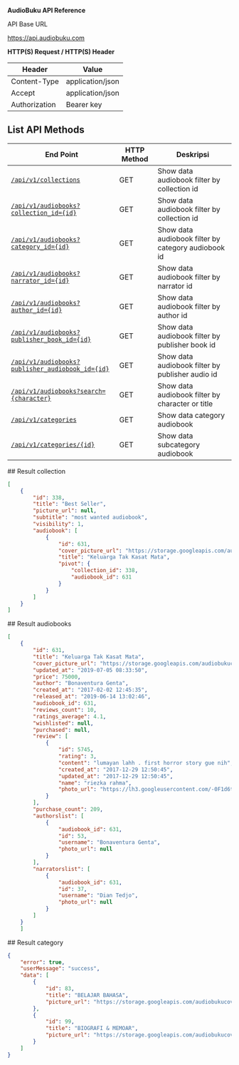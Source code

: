 __AudioBuku API Reference__

API Base URL

https://api.audiobuku.com

**HTTP(S) Request / HTTP(S) Header**

| Header | Value |
| --- | --- |
| Content-Type | application/json |
| Accept | application/json |
| Authorization | Bearer key |

## List API Methods
| End Point | HTTP Method | Deskripsi |
| --- | --- | --- |
| [`/api/v1/collections`](#collections1) | GET | Show data audiobook filter by collection id |
| [`/api/v1/audiobooks?collection_id={id}`](#audiobooks1) | GET | Show data audiobook filter by collection id |
| [`/api/v1/audiobooks?category_id={id}`](#audiobooks1) | GET | Show data audiobook filter by category audiobook id |
| [`/api/v1/audiobooks?narrator_id={id}`](#audiobooks1) | GET | Show data audiobook filter by narrator id |
| [`/api/v1/audiobooks?author_id={id}`](#audiobooks1) | GET | Show data audiobook filter by author id |
| [`/api/v1/audiobooks?publisher_book_id={id}`](#audiobooks1) | GET | Show data audiobook filter by publisher book id |
| [`/api/v1/audiobooks?publisher_audiobook_id={id}`](#audiobooks1) | GET | Show data audiobook filter by publisher audio id |
| [`/api/v1/audiobooks?search={character}`](#audiobooks1) | GET | Show data audiobook filter by character or title |
| [`/api/v1/categories`](#category) | GET | Show data category audiobook |
| [`/api/v1/categories/{id}`](#category) | GET | Show data subcategory audiobook |

<a name="collections1"/>
## Result collection  

```json
[
    {
        "id": 338,
        "title": "Best Seller",
        "picture_url": null,
        "subtitle": "most wanted audiobook",
        "visibility": 1,
        "audiobook": [
            {
                "id": 631,
                "cover_picture_url": "https://storage.googleapis.com/audiobukucover/631_20170202061506.png",
                "title": "Keluarga Tak Kasat Mata",
                "pivot": {
                    "collection_id": 338,
                    "audiobook_id": 631
                }
            }
        ]
    }
]
```


<a name="audiobooks1"/>
## Result audiobooks  

```json
[
    {
        "id": 631,
        "title": "Keluarga Tak Kasat Mata",
        "cover_picture_url": "https://storage.googleapis.com/audiobukucover/631_20170202061506.png",
        "updated_at": "2019-07-05 08:33:50",
        "price": 75000,
        "author": "Bonaventura Genta",
        "created_at": "2017-02-02 12:45:35",
        "released_at": "2019-06-14 13:02:46",
        "audiobook_id": 631,
        "reviews_count": 10,
        "ratings_average": 4.1,
        "wishlisted": null,
        "purchased": null,
        "review": [
            {
                "id": 5745,
                "rating": 3,
                "content": "lumayan lahh . first horror story gue nih",
                "created_at": "2017-12-29 12:50:45",
                "updated_at": "2017-12-29 12:50:45",
                "name": "riezka rahma",
                "photo_url": "https://lh3.googleusercontent.com/-0F1d6t5LSLI/AAAAAAAAAAI/AAAAAAAAAHo/qEtJE25RCYc/s96-c/photo.jpg"
            }
        ],
        "purchase_count": 209,
        "authorslist": [
            {
                "audiobook_id": 631,
                "id": 53,
                "username": "Bonaventura Genta",
                "photo_url": null
            }
        ],
        "narratorslist": [
            {
                "audiobook_id": 631,
                "id": 37,
                "username": "Dian Tedjo",
                "photo_url": null
            }
        ]
    }
    ]
```
<a name="category"/>
## Result category  

```json
{
    "error": true,
    "userMessage": "success",
    "data": [
        {
            "id": 83,
            "title": "BELAJAR BAHASA",
            "picture_url": "https://storage.googleapis.com/audiobukucover/456_20161227175855.jpg"
        },
        {
            "id": 99,
            "title": "BIOGRAFI & MEMOAR",
            "picture_url": "https://storage.googleapis.com/audiobukucover/490_20161226030219.jpg"
        }
    ]
}
```
